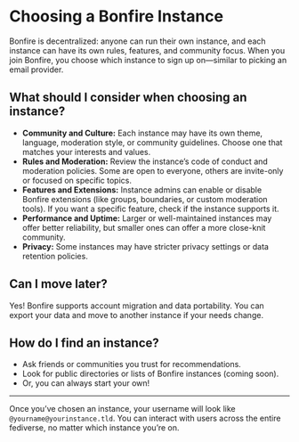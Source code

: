 # Choosing a Bonfire Instance

Bonfire is decentralized: anyone can run their own instance, and each instance can have its own rules, features, and community focus. When you join Bonfire, you choose which instance to sign up on—similar to picking an email provider.

## What should I consider when choosing an instance?

- **Community and Culture:** Each instance may have its own theme, language, moderation style, or community guidelines. Choose one that matches your interests and values.
- **Rules and Moderation:** Review the instance’s code of conduct and moderation policies. Some are open to everyone, others are invite-only or focused on specific topics.
- **Features and Extensions:** Instance admins can enable or disable Bonfire extensions (like groups, boundaries, or custom moderation tools). If you want a specific feature, check if the instance supports it.
- **Performance and Uptime:** Larger or well-maintained instances may offer better reliability, but smaller ones can offer a more close-knit community.
- **Privacy:** Some instances may have stricter privacy settings or data retention policies.

## Can I move later?

Yes! Bonfire supports account migration and data portability. You can export your data and move to another instance if your needs change.

## How do I find an instance?

- Ask friends or communities you trust for recommendations.
- Look for public directories or lists of Bonfire instances (coming soon).
- Or, you can always start your own!

---

Once you’ve chosen an instance, your username will look like `@yourname@yourinstance.tld`. You can interact with users across the entire fediverse, no matter which instance you’re on.

